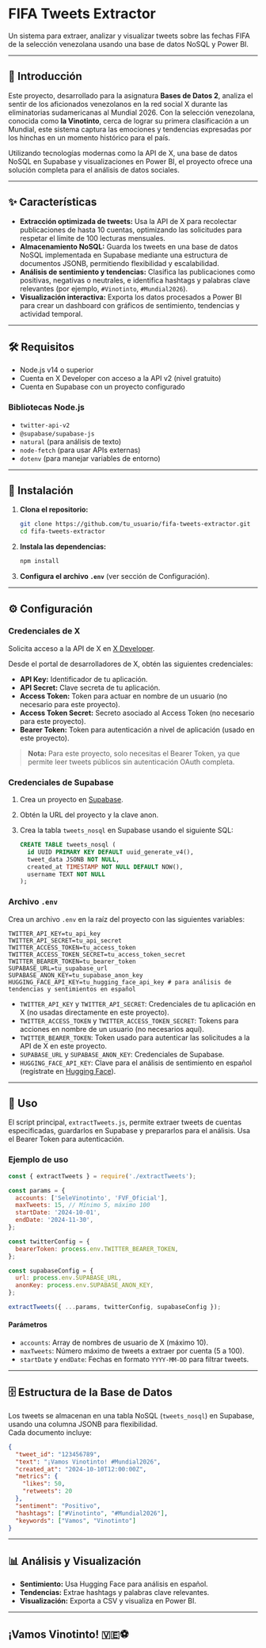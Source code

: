 # FIFA Tweets Extractor

Un sistema para extraer, analizar y visualizar tweets sobre las fechas FIFA de la selección venezolana usando una base de datos NoSQL y Power BI.

---

## 🏁 Introducción

Este proyecto, desarrollado para la asignatura **Bases de Datos 2**, analiza el sentir de los aficionados venezolanos en la red social X durante las eliminatorias sudamericanas al Mundial 2026. Con la selección venezolana, conocida como **la Vinotinto**, cerca de lograr su primera clasificación a un Mundial, este sistema captura las emociones y tendencias expresadas por los hinchas en un momento histórico para el país.

Utilizando tecnologías modernas como la API de X, una base de datos NoSQL en Supabase y visualizaciones en Power BI, el proyecto ofrece una solución completa para el análisis de datos sociales.

---

## ✨ Características

- **Extracción optimizada de tweets:** Usa la API de X para recolectar publicaciones de hasta 10 cuentas, optimizando las solicitudes para respetar el límite de 100 lecturas mensuales.
- **Almacenamiento NoSQL:** Guarda los tweets en una base de datos NoSQL implementada en Supabase mediante una estructura de documentos JSONB, permitiendo flexibilidad y escalabilidad.
- **Análisis de sentimiento y tendencias:** Clasifica las publicaciones como positivas, negativas o neutrales, e identifica hashtags y palabras clave relevantes (por ejemplo, `#Vinotinto`, `#Mundial2026`).
- **Visualización interactiva:** Exporta los datos procesados a Power BI para crear un dashboard con gráficos de sentimiento, tendencias y actividad temporal.

---

## 🛠️ Requisitos

- Node.js v14 o superior
- Cuenta en X Developer con acceso a la API v2 (nivel gratuito)
- Cuenta en Supabase con un proyecto configurado

### Bibliotecas Node.js

- `twitter-api-v2`
- `@supabase/supabase-js`
- `natural` (para análisis de texto)
- `node-fetch` (para usar APIs externas)
- `dotenv` (para manejar variables de entorno)

---

## 🚀 Instalación

1. **Clona el repositorio:**
   ```bash
   git clone https://github.com/tu_usuario/fifa-tweets-extractor.git
   cd fifa-tweets-extractor
   ```

2. **Instala las dependencias:**
   ```bash
   npm install
   ```

3. **Configura el archivo `.env`** (ver sección de Configuración).

---

## ⚙️ Configuración

### Credenciales de X

Solicita acceso a la API de X en [X Developer](https://developer.twitter.com/en/portal/dashboard).

Desde el portal de desarrolladores de X, obtén las siguientes credenciales:

- **API Key:** Identificador de tu aplicación.
- **API Secret:** Clave secreta de tu aplicación.
- **Access Token:** Token para actuar en nombre de un usuario (no necesario para este proyecto).
- **Access Token Secret:** Secreto asociado al Access Token (no necesario para este proyecto).
- **Bearer Token:** Token para autenticación a nivel de aplicación (usado en este proyecto).

> **Nota:** Para este proyecto, solo necesitas el Bearer Token, ya que permite leer tweets públicos sin autenticación OAuth completa.

### Credenciales de Supabase

1. Crea un proyecto en [Supabase](https://supabase.com/).
2. Obtén la URL del proyecto y la clave anon.
3. Crea la tabla `tweets_nosql` en Supabase usando el siguiente SQL:

   ```sql
   CREATE TABLE tweets_nosql (
     id UUID PRIMARY KEY DEFAULT uuid_generate_v4(),
     tweet_data JSONB NOT NULL,
     created_at TIMESTAMP NOT NULL DEFAULT NOW(),
     username TEXT NOT NULL
   );
   ```

### Archivo `.env`

Crea un archivo `.env` en la raíz del proyecto con las siguientes variables:

```env
TWITTER_API_KEY=tu_api_key
TWITTER_API_SECRET=tu_api_secret
TWITTER_ACCESS_TOKEN=tu_access_token
TWITTER_ACCESS_TOKEN_SECRET=tu_access_token_secret
TWITTER_BEARER_TOKEN=tu_bearer_token
SUPABASE_URL=tu_supabase_url
SUPABASE_ANON_KEY=tu_supabase_anon_key
HUGGING_FACE_API_KEY=tu_hugging_face_api_key # para análisis de tendencias y sentimientos en español
```

- `TWITTER_API_KEY` y `TWITTER_API_SECRET`: Credenciales de tu aplicación en X (no usadas directamente en este proyecto).
- `TWITTER_ACCESS_TOKEN` y `TWITTER_ACCESS_TOKEN_SECRET`: Tokens para acciones en nombre de un usuario (no necesarios aquí).
- `TWITTER_BEARER_TOKEN`: Token usado para autenticar las solicitudes a la API de X en este proyecto.
- `SUPABASE_URL` y `SUPABASE_ANON_KEY`: Credenciales de Supabase.
- `HUGGING_FACE_API_KEY`: Clave para el análisis de sentimiento en español (regístrate en [Hugging Face](https://huggingface.co/)).

---

## 📝 Uso

El script principal, `extractTweets.js`, permite extraer tweets de cuentas especificadas, guardarlos en Supabase y prepararlos para el análisis. Usa el Bearer Token para autenticación.

### Ejemplo de uso

```javascript
const { extractTweets } = require('./extractTweets');

const params = {
  accounts: ['SeleVinotinto', 'FVF_Oficial'],
  maxTweets: 15, // Mínimo 5, máximo 100
  startDate: '2024-10-01',
  endDate: '2024-11-30',
};

const twitterConfig = {
  bearerToken: process.env.TWITTER_BEARER_TOKEN,
};

const supabaseConfig = {
  url: process.env.SUPABASE_URL,
  anonKey: process.env.SUPABASE_ANON_KEY,
};

extractTweets({ ...params, twitterConfig, supabaseConfig });
```

#### Parámetros

- `accounts`: Array de nombres de usuario de X (máximo 10).
- `maxTweets`: Número máximo de tweets a extraer por cuenta (5 a 100).
- `startDate` y `endDate`: Fechas en formato `YYYY-MM-DD` para filtrar tweets.

---

## 🗄️ Estructura de la Base de Datos

Los tweets se almacenan en una tabla NoSQL (`tweets_nosql`) en Supabase, usando una columna JSONB para flexibilidad.  
Cada documento incluye:

```json
{
  "tweet_id": "123456789",
  "text": "¡Vamos Vinotinto! #Mundial2026",
  "created_at": "2024-10-10T12:00:00Z",
  "metrics": {
    "likes": 50,
    "retweets": 20
  },
  "sentiment": "Positivo",
  "hashtags": ["#Vinotinto", "#Mundial2026"],
  "keywords": ["Vamos", "Vinotinto"]
}
```

---

## 📊 Análisis y Visualización

- **Sentimiento:** Usa Hugging Face para análisis en español.
- **Tendencias:** Extrae hashtags y palabras clave relevantes.
- **Visualización:** Exporta a CSV y visualiza en Power BI.

---

## ¡Vamos Vinotinto! 🇻🇪⚽